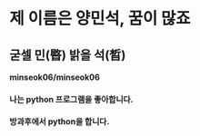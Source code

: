 # 제 이름은 양민석, 꿈이 많죠
## 굳셀 민(暋) 밝을 석(晳)

**minseok06/minseok06**

#### 나는 python 프로그램을 좋아합니다.
#### 방과후에서 python을 합니다.
